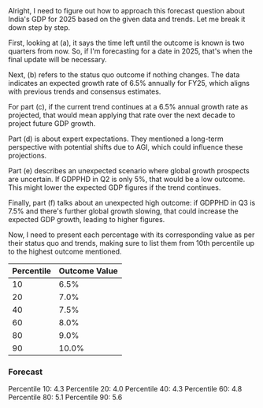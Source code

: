 <think>
Alright, I need to figure out how to approach this forecast question about India's GDP for 2025 based on the given data and trends. Let me break it down step by step.

First, looking at (a), it says the time left until the outcome is known is two quarters from now. So, if I'm forecasting for a date in 2025, that's when the final update will be necessary.

Next, (b) refers to the status quo outcome if nothing changes. The data indicates an expected growth rate of 6.5% annually for FY25, which aligns with previous trends and consensus estimates.

For part (c), if the current trend continues at a 6.5% annual growth rate as projected, that would mean applying that rate over the next decade to project future GDP growth.

Part (d) is about expert expectations. They mentioned a long-term perspective with potential shifts due to AGI, which could influence these projections.

Part (e) describes an unexpected scenario where global growth prospects are uncertain. If GDPPHD in Q2 is only 5%, that would be a low outcome. This might lower the expected GDP figures if the trend continues.

Finally, part (f) talks about an unexpected high outcome: if GDPPHD in Q3 is 7.5% and there's further global growth slowing, that could increase the expected GDP growth, leading to higher figures.

Now, I need to present each percentage with its corresponding value as per their status quo and trends, making sure to list them from 10th percentile up to the highest outcome mentioned.
</think>

Percentile | Outcome Value
---|---
10 | 6.5%
20 | 7.0%
40 | 7.5%
60 | 8.0%
80 | 9.0%
90 | 10.0%

### Forecast

Percentile 10: 4.3
Percentile 20: 4.0
Percentile 40: 4.3
Percentile 60: 4.8
Percentile 80: 5.1
Percentile 90: 5.6